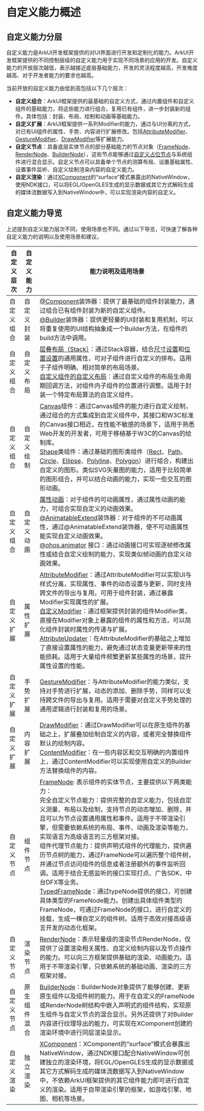 # 自定义能力概述

## 自定义能力分层
  自定义能力是ArkUI开发框架提供的对UI界面进行开发和定制化的能力。ArkUI开发框架提供的不同控制层级的自定义能力用于实现不同场景的应用的开发。自定义能力的开放层次越低，表示越接近底层基础能力，开发的灵活程度越高，开发难度越高、对于开发者能力的要求也越高。

  当前开放的自定义能力由低到高包括以下几个层次：
  - **自定义组合**：ArkUI框架提供的最基础的自定义方式，通过内置组件和自定义组件的基础能力，将这些能力进行组合，复用已有组件，进一步封装新的组件。具体包括：封装、布局、绘制和动画等基础能力。
  - **自定义扩展**：ArkUI框架提供一系列Modifier的能力，通过与UI分离的方式，对已有UI组件的属性、手势、内容进行扩展修改。包括[AttributeModifier](../reference/apis-arkui/arkui-ts/ts-universal-attributes-attribute-modifier.md)、[GestureModifier](../reference/apis-arkui/arkui-ts/ts-universal-attributes-gesture-modifier.md#gesturemodifier-1)、[DrawModifier](../reference/apis-arkui/arkui-ts/ts-universal-attributes-draw-modifier.md#drawmodifier-1)等扩展能力。
  - **自定义节点**：具备底层实体节点的部分基础能力的节点对象（[FrameNode](../reference/apis-arkui/js-apis-arkui-frameNode.md)、[RenderNode](../reference/apis-arkui/js-apis-arkui-renderNode.md)、[BuilderNode](../reference/apis-arkui/js-apis-arkui-builderNode.md)），这些节点能够通过[自定义占位节点](./arkts-user-defined-place-hoder.md#自定义占位节点)与系统组件进行混合显示。自定义节点可以具备单个节点的测算布局、设置基础属性、设置事件监听、自定义绘制渲染内容的自定义能力。
  - **自定义渲染**：通过[XComponent](napi-xcomponent-guidelines.md)的“surface”模式暴露出的NativeWindow，使用NDK接口，可以将EGL/OpenGLES生成的显示数据或其它方式解码生成的媒体流数据写入到NativeWindow中，可以实现渲染内容的自定义。

## 自定义能力导览
  上述提到自定义能力层次不同，使用场景也不同。通过以下导览，可快速了解各种自定义能力的说明以及使用场景和建议。

  |自定义层次|自定义能力|能力说明及适用场景 |
  |--|--|--|
  |自定义组合|自定义封装| [@Component](../quick-start/arkts-create-custom-components.md)装饰器：提供了最基础的组件封装能力，通过组合已有组件封装为新的自定义组件。<br> [@Builder](../quick-start/arkts-builder.md)装饰器：提供更轻量的UI封装和复用机制，可以将重复使用的UI结构抽象成一个Builder方法，在组件的build方法中调用。 |
  |自定义组合|自定义布局| [层叠布局（Stack）](./arkts-layout-development-stack-layout.md)：通过Stack容器，结合[尺寸设置](../reference/apis-arkui/arkui-ts/ts-universal-attributes-size.md)和[位置设置](../reference/apis-arkui/arkui-ts/ts-universal-attributes-location.md)的通用属性，可对子组件进行自定义的排布。适用于子组件明确、相对简单的布局场景。<br> [自定义组件的自定义布局](../quick-start/arkts-page-custom-components-layout.md)：通过自定义组件的布局生命周期回调方法，对组件内子组件的位置进行调整。适用于封装一个特定布局算法的自定义组件。 |
  |自定义组合|自定义绘制| [Canvas](arkts-drawing-customization-on-canvas.md)组件：通过Canvas组件的能力进行自定义绘制，通过组合的方式集成到自定义组件中，其接口和W3C标准的Canvas接口相近，在性能不敏感的场景下，适用于熟悉Web开发的开发者，可用于移植基于W3C的Canvas的绘制库。<br>[Shape](arkts-geometric-shape-drawing.md)类组件：通过基础的图形类组件（[Rect](../reference/apis-arkui/arkui-ts/ts-drawing-components-rect.md)、[Path](../reference/apis-arkui/arkui-ts/ts-drawing-components-path.md)、[Circle](../reference/apis-arkui/arkui-ts/ts-drawing-components-circle.md)、[Ellipse](../reference/apis-arkui/arkui-ts/ts-drawing-components-ellipse.md)、[Polyline](../reference/apis-arkui/arkui-ts/ts-drawing-components-polyline.md)、[Polygon](../reference/apis-arkui/arkui-ts/ts-drawing-components-polygon.md)）进行组合，构建出自定义的图形。类似SVG矢量图的能力，适用于比较简单的图形组合，并可以结合动画的能力，实现一些交互的图形动画。 |
  |自定义组合|自定义动画| [属性动画](./arkts-attribute-animation-apis.md)：对于组件的可动画属性，通过属性动画的能力，可组合实现自定义的动画效果。<br>[@AnimatableExtend](../quick-start/arkts-animatable-extend.md)装饰器：对于组件的不可动画属性，通过@AnimatableExtend装饰器，使不可动画属性能实现自定义动画效果。<br>[@ohos.animator](../reference/apis-arkui/js-apis-animator.md) 接口：通过动画接口可实现逐帧修改属性或结合自定义绘制的能力，实现类似帧动画的自定义动画效果。|
  |自定义扩展|属性扩展| [AttributeModifier](../reference/apis-arkui/arkui-ts/ts-universal-attributes-attribute-modifier.md#attributemodifier)：通过AttributeModifier可以实现UI与样式分离，实现属性、事件的动态设置与更新，同时支持跨文件的导出与复用。可用于组件封装，通过暴露Modifier实现属性的扩展。<br>[自定义Modifier](../reference/apis-arkui/arkui-ts/ts-universal-attributes-attribute-modifier.md#自定义modifier)：通过框架提供封装的组件Modifier类，直接在Modifier对象上暴露的组件的属性和方法，可以简化组件封装时属性的传递与扩展。<br> [AttributeUpdater](../reference/apis-arkui/js-apis-arkui-AttributeUpdater.md)：在AttributeModifier的基础之上增加了直接设置属性的能力，避免通过状态变量更新带来的性能损耗。适用于大量组件频繁更新某些属性的场景，提升属性设置的性能。 |
  |自定义扩展|手势扩展| [GestureModifier](../reference/apis-arkui/arkui-ts/ts-universal-attributes-gesture-modifier.md#gesturemodifier-1)：与AttributeModifier的能力类似，支持对手势进行扩展，动态的添加、删除手势，同样可以支持跨文件的导出与复用。适用于需要对自定义手势处理的通用逻辑进行封装和复用的场景。 |
  |自定义扩展|内容扩展| [DrawModifier](../reference/apis-arkui/arkui-ts/ts-universal-attributes-draw-modifier.md#drawmodifier-1)：通过DrawModifier可以在原生组件的基础之上，扩展叠加绘制自定义的内容，或者完全替换组件默认的绘制内容。<br>[ContentModifier](../reference/apis-arkui/arkui-ts/ts-universal-attributes-content-modifier.md#contentmodifiert)：在一些内容区和交互明确的内置组件上，通过ContentModifier可以实现使用自定义的Builder方法替换组件的内容。 |
  |自定义节点|组件节点| [FrameNode](arkts-user-defined-arktsNode-frameNode.md): 表示组件的实体节点，主要提供以下两类能力：<br>完全自定义节点能力：提供完整的自定义能力，包括自定义测量、布局以及绘制，支持节点的动态增加、删除，并且可以为节点设置通用属性和事件。适用于不带渲染引擎，但需要依赖系统的布局、事件、动画及渲染等能力，实现语言为高级语言的三方框架对接。<br>组件代理节点能力：提供声明式组件的代理能力，提供遍历节点树的能力，通过FrameNode可以遍历整个组件树，并通过节点访问组件的信息或者注册额外的事件监听回调。适用于结合无感监听的接口实现打点、广告SDK、中台DFX等业务。<br>[TypedFrameNode](../reference/apis-arkui/js-apis-arkui-frameNode.md#typedframenode12)：通过typeNode提供的接口，可创建具体类型的FrameNode能力。创建出具体组件类型的FrameNode，可通过FrameNode的接口，进行自定义的挂载，生成一棵自定义的组件树。适用于高效对接高级语言开发的动态化框架。 |
  |自定义节点|渲染节点| [RenderNode](arkts-user-defined-arktsNode-renderNode.md)：表示轻量级的渲染节点RenderNode，仅提供了设置渲染相关属性、自定义绘制内容以及节点操作的能力。可以向三方框架提供基础的渲染、动画能力。适用于不带渲染引擎，只依赖系统的基础动画、渲染的三方框架对接。 |
  |自定义节点| 原生组件混合 | [BuilderNode](arkts-user-defined-arktsNode-builderNode.md)：BuilderNode对象提供了能够创建、更新原生组件以及组件树的能力。用于在自定义的FrameNode或RenderNode树结构中嵌入声明式的组件结构，实现原生组件与自定义节点的混合显示。另外还提供了对Builder内容进行纹理导出的能力，可实现在XComponent创建的渲染环境中进行同层渲染显示。 |
  |自定义渲染| 独立渲染 | [XComponent](napi-xcomponent-guidelines.md)：XComponent的“surface”模式会暴露出NativeWindow，通过NDK接口配合NativeWindow可创建独立的渲染环境，将EGL/OpenGLES生成的显示数据或其它方式解码生成的媒体流数据写入到NativeWindow中，不依赖ArkUI框架提供的其它组件能力即可进行自定义的渲染。适用于自带渲染引擎的框架，如游戏引擎、地图、相机等场景。 |
